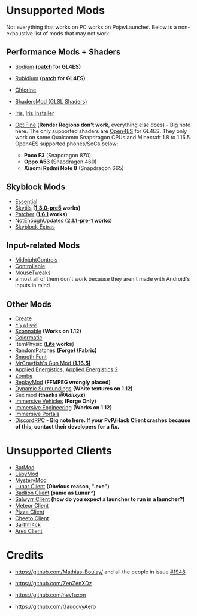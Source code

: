 # Unsupported Mods
Not everything that works on PC works on PojavLauncher. Below is a non-exhaustive list of mods that may not work:

## Performance Mods + Shaders
- [Sodium](https://www.curseforge.com/minecraft/mc-mods/sodium) **([patch](https://www.mediafire.com/folder/n004fh6pxuxk8/Sodium_1.17%2B) for GL4ES)**
- [Rubidium](https://www.curseforge.com/minecraft/mc-mods/rubidium/files) **([patch](https://www.mediafire.com/folder/jcyrf8l0osn4m/Rubidium_1.17%2B) for GL4ES)**
- [Chlorine](https://www.curseforge.com/minecraft/mc-mods/chlorine)
- [ShadersMod (GLSL Shaders)](https://www.minecraftforum.net/forums/mapping-and-modding-java-edition/minecraft-mods/1286604-shaders-mod-updated-by-karyonix)
- [Iris](https://www.curseforge.com/minecraft/mc-mods/irisshaders), [Iris Installer](https://irisshaders.net/download)
- [OptiFine](https://optifine.net/home) (**Render Regions don't work**, everything else does) - Big note here. The only supported shaders are [Open4ES](https://www.mediafire.com/folder/cp87zpb3ichj7/Open4ES) for GL4ES. They only work on some Qualcomm Snapdragon CPUs and Minecraft 1.8 to 1.16.5. Open4ES supported phones/SoCs below:

	- **Poco F3** (Snapdragon 870)
	- **Oppo A53** (Snapdragon 460)
	- **Xiaomi Redmi Note 8** (Snapdragon 665)

## Skyblock Mods
- [Essential](https://essential.gg/)
- [Skytils](https://github.com/Skytils/SkytilsMod) **([1.3.0-pre5](https://github.com/Skytils/SkytilsMod/releases/download/v1.3.0-pre5/Skytils-1.3.0-pre5.jar) works)**
- [Patcher](https://github.com/Sk1erLLC/Patcher) **([1.6.1](https://www.mediafire.com/file/7a3gubce278k338/Patcher-1.6.1_1.8.9.jar/file) works)**
- [NotEnoughUpdates](https://github.com/Moulberry/NotEnoughUpdates/releases) **([2.1.1-pre-1](https://www.mediafire.com/file/u0l09df4riulu2w/NotEnoughUpdates-2.1.1-pre-1.jar/file) works)**
- [Skyblock Extras](https://sbewebsite.appspot.com/)

## Input-related Mods
- [MidnightControls](https://github.com/TeamMidnightDust/MidnightControls/releases)
- [Controllable](https://www.curseforge.com/minecraft/mc-mods/controllable)
- [MouseTweaks](https://www.curseforge.com/minecraft/mc-mods/mouse-tweaks)
- almost all of them don't work because they aren't made with Android's inputs in mind

## Other Mods
- [Create](https://www.curseforge.com/minecraft/mc-mods/create)
- [Flywheel](https://www.curseforge.com/minecraft/mc-mods/flywheel)
- [Scannable](https://www.curseforge.com/minecraft/mc-mods/scannable) **(Works on 1.12)**
- [Colormatic](https://www.curseforge.com/minecraft/mc-mods/colormatic)
- ItemPhysic (**[Lite](https://www.curseforge.com/minecraft/mc-mods/itemphysic-lite) works**)
- RandomPatches [**(Forge)**](https://www.curseforge.com/minecraft/mc-mods/randompatches-forge) [**(Fabric)**](https://www.curseforge.com/minecraft/mc-mods/randompatches-fabric)
- [Smooth Font](https://www.curseforge.com/minecraft/mc-mods/smooth-font)
- [MrCrayfish's Gun Mod **(1.16.5)**](https://www.curseforge.com/minecraft/mc-mods/mrcrayfishs-gun-mod)
- [Applied Energistics](https://mcarchive.net/mods/applied-energistics?gvsn=), [Applied Energistics 2](https://www.curseforge.com/minecraft/mc-mods/applied-energistics-2)
- [Zombe](https://forum.feed-the-beast.com/threads/zombe-mod-for-ftb-1-4-7.18012/)
- [ReplayMod](https://www.replaymod.com/) **(FFMPEG wrongly placed)**
- [Dynamic Surroundings](https://www.curseforge.com/minecraft/mc-mods/dynamic-surroundings) **(White textures on 1.12)**
- Sex mod **(thanks *@Adiixyz*)** 
- [Immersive Vehicles](https://www.curseforge.com/minecraft/mc-mods/minecraft-transport-simulator) **(Forge Only)**
- [Immersive Engineering](https://www.curseforge.com/minecraft/mc-mods/immersive-engineering) **(Works on 1.12)**
- [Immersive Portals](https://www.curseforge.com/minecraft/mc-mods/immersive-portals-mod)
- [DiscordRPC](https://www.curseforge.com/minecraft/mc-mods/discordrpc) - **Big note here. If your PvP/Hack Client crashes because of this, contact their developers for a fix.**
# Unsupported Clients

- [BatMod](https://batmod.com/)
- [LabyMod](https://www.labymod.net/en)
- [MysteryMod](https://mysterymod.net/)
- [Lunar Client](https://www.lunarclient.com/) **(Obvious reason, ".exe")**
- [Badlion Client](https://client.badlion.net/) **(same as Lunar ^)**
- [Salwyrr Client](https://www.salwyrr.com/) **(how do you expect a launcher to run in a launcher?)**
- [Meteor Client](https://meteorclient.com/)
- [Pizza Client](https://qolhub.kieruken.dev/) 
- [Cheeto Client](https://qolhub.kieruken.dev/)
- [3arthh4ck](https://github.com/3arthqu4ke/3arthh4ck)
- [Ares Client](https://www.aresclient.com/)
# Credits

- https://github.com/Mathias-Boulay/ and all the people in issue [#1948](https://github.com/PojavLauncherTeam/PojavLauncher/issues/1948)

- https://github.com/ZenZenXDz

- https://github.com/nevfuxon

- https://github.com/GaucovyAero
